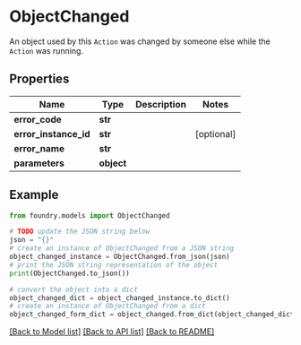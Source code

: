 # ObjectChanged

An object used by this `Action` was changed by someone else while the `Action` was running.

## Properties

Name | Type | Description | Notes
------------ | ------------- | ------------- | -------------
**error_code** | **str** |  |
**error_instance_id** | **str** |  | \[optional\]
**error_name** | **str** |  |
**parameters** | **object** |  |

## Example

```python
from foundry.models import ObjectChanged

# TODO update the JSON string below
json = "{}"
# create an instance of ObjectChanged from a JSON string
object_changed_instance = ObjectChanged.from_json(json)
# print the JSON string representation of the object
print(ObjectChanged.to_json())

# convert the object into a dict
object_changed_dict = object_changed_instance.to_dict()
# create an instance of ObjectChanged from a dict
object_changed_form_dict = object_changed.from_dict(object_changed_dict)
```

[\[Back to Model list\]](../README.md#documentation-for-models) [\[Back to API list\]](../README.md#documentation-for-api-endpoints) [\[Back to README\]](../README.md)
